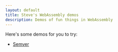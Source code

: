 ```yaml
---
layout: default
title: Steve's WebAssembly demos
description: Demos of fun things in WebAssembly
---
```

Here's some demos for you to try:

* [Semver](semver.html)
